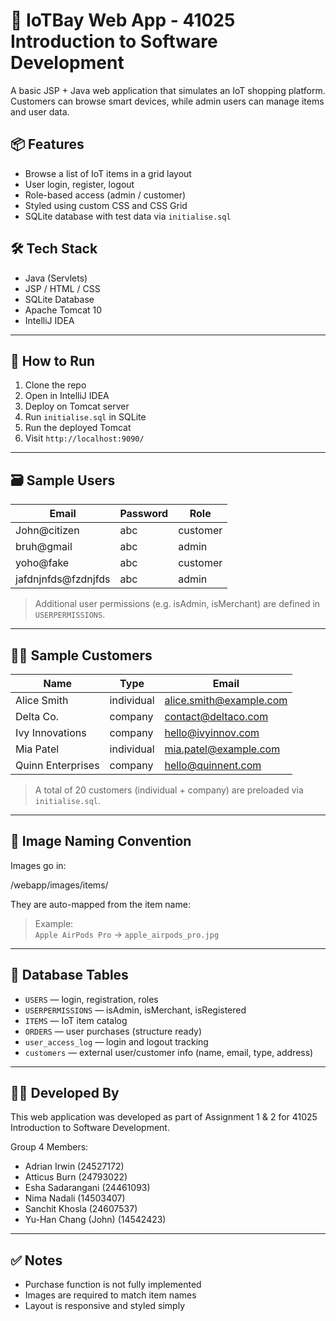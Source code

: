 # 🛒 IoTBay Web App - 41025 Introduction to Software Development

A basic JSP + Java web application that simulates an IoT shopping platform. Customers can browse smart devices, while admin users can manage items and user data.

## 📦 Features

- Browse a list of IoT items in a grid layout
- User login, register, logout
- Role-based access (admin / customer)
- Styled using custom CSS and CSS Grid
- SQLite database with test data via `initialise.sql`

## 🛠 Tech Stack

- Java (Servlets)
- JSP / HTML / CSS
- SQLite Database
- Apache Tomcat 10
- IntelliJ IDEA

---

## 🚀 How to Run

1. Clone the repo
2. Open in IntelliJ IDEA
3. Deploy on Tomcat server
4. Run `initialise.sql` in SQLite
5. Run the deployed Tomcat
6. Visit `http://localhost:9090/`

---

## 🗃 Sample Users

| Email             | Password | Role     |
|------------------|----------|----------|
| John@citizen     | abc      | customer |
| bruh@gmail       | abc      | admin    |
| yoho@fake        | abc      | customer |
| jafdnjnfds@fzdnjfds | abc   | admin    |

> Additional user permissions (e.g. isAdmin, isMerchant) are defined in `USERPERMISSIONS`.

---

## 🧑‍💼 Sample Customers

| Name           | Type        | Email                       |
|----------------|-------------|-----------------------------|
| Alice Smith    | individual  | alice.smith@example.com     |
| Delta Co.      | company     | contact@deltaco.com         |
| Ivy Innovations| company     | hello@ivyinnov.com          |
| Mia Patel      | individual  | mia.patel@example.com       |
| Quinn Enterprises | company  | hello@quinnent.com          |

> A total of 20 customers (individual + company) are preloaded via `initialise.sql`.

---

## 📁 Image Naming Convention

Images go in:

/webapp/images/items/

They are auto-mapped from the item name:
> Example:  
> `Apple AirPods Pro` → `apple_airpods_pro.jpg`

---

## 🧾 Database Tables

- `USERS` — login, registration, roles
- `USERPERMISSIONS` — isAdmin, isMerchant, isRegistered
- `ITEMS` — IoT item catalog
- `ORDERS` — user purchases (structure ready)
- `user_access_log` — login and logout tracking
- `customers` — external user/customer info (name, email, type, address)

---

## 🧑‍💻 Developed By

This web application was developed as part of Assignment 1 & 2 for 41025 Introduction to Software Development.

Group 4 Members:
- Adrian Irwin (24527172)
- Atticus Burn (24793022)
- Esha Sadarangani (24461093)
- Nima Nadali (14503407)
- Sanchit Khosla (24607537)
- Yu-Han Chang (John) (14542423)

---

## ✅ Notes

- Purchase function is not fully implemented
- Images are required to match item names
- Layout is responsive and styled simply
